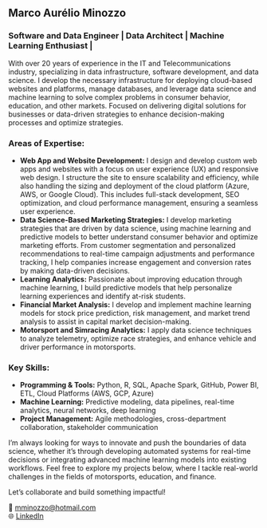 ## Marco Aurélio Minozzo
### Software and Data Engineer | Data Architect | Machine Learning Enthusiast |

With over 20 years of experience in the IT and Telecommunications industry, specializing in data infrastructure, software development, and data science. I develop the necessary infrastructure for deploying cloud-based websites and platforms, manage databases, and leverage data science and machine learning to solve complex problems in consumer behavior, education, and other markets. Focused on delivering digital solutions for businesses or data-driven strategies to enhance decision-making processes and optimize strategies.

### Areas of Expertise:
- **Web App and Website Development:** I design and develop custom web apps and websites with a focus on user experience (UX) and responsive web design. I structure the site to ensure scalability and efficiency, while also handling the sizing and deployment of the cloud platform (Azure, AWS, or Google Cloud). This includes full-stack development, SEO optimization, and cloud performance management, ensuring a seamless user experience.
- **Data Science-Based Marketing Strategies:** I develop marketing strategies that are driven by data science, using machine learning and predictive models to better understand consumer behavior and optimize marketing efforts. From customer segmentation and personalized recommendations to real-time campaign adjustments and performance tracking, I help companies increase engagement and conversion rates by making data-driven decisions.
- **Learning Analytics:** Passionate about improving education through machine learning, I build predictive models that help personalize learning experiences and identify at-risk students.
- **Financial Market Analysis:** I develop and implement machine learning models for stock price prediction, risk management, and market trend analysis to assist in capital market decision-making.
- **Motorsport and Simracing Analytics:** I apply data science techniques to analyze telemetry, optimize race strategies, and enhance vehicle and driver performance in motorsports.

### Key Skills:
- **Programming & Tools:** Python, R, SQL, Apache Spark, GitHub, Power BI, ETL, Cloud Platforms (AWS, GCP, Azure)
- **Machine Learning:** Predictive modeling, data pipelines, real-time analytics, neural networks, deep learning
- **Project Management:** Agile methodologies, cross-department collaboration, stakeholder communication

I’m always looking for ways to innovate and push the boundaries of data science, whether it’s through developing automated systems for real-time decisions or integrating advanced machine learning models into existing workflows. Feel free to explore my projects below, where I tackle real-world challenges in the fields of motorsports, education, and finance.

Let’s collaborate and build something impactful!

📧 [mminozzo@hotmail.com](mailto:mminozzo@hotmail.com)  
🌐 [LinkedIn](https://www.linkedin.com/in/marco-aurelio-minozzo-b862687/)

